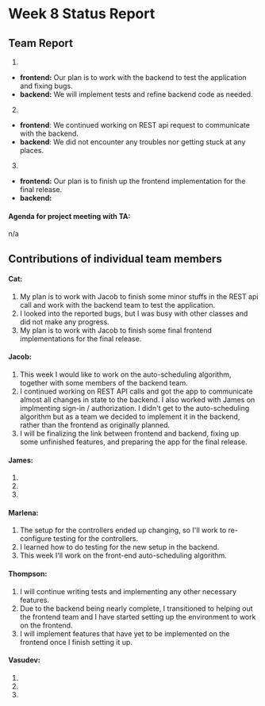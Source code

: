# Week 8 Status Report

## Team Report

1. 
- **frontend:** Our plan is to work with the backend to test the application and fixing bugs.
- **backend:** We will implement tests and refine backend code as needed.

2. 
- **frontend**: We continued working on REST api request to communicate with the backend.
- **backend**: 
We did not encounter any troubles nor getting stuck at any places.

3. 
- **frontend:** Our plan is to finish up the frontend implementation for the final release.
- **backend:** 

#### Agenda for project meeting with TA:
n/a



## Contributions of individual team members


#### Cat:
1. My plan is to work with Jacob to finish some minor stuffs in the REST api call and work with the backend team to test the application.
2. I looked into the reported bugs, but I was busy with other classes and did not make any progress.
3. My plan is to work with Jacob to finish some final frontend implementations for the final release.


#### Jacob:
1. This week I would like to work on the auto-scheduling algorithm, together with some members of the backend team.
2. I continued working on REST API calls and got the app to communicate almost all changes in state to the backend. I also worked with James on implmenting sign-in / authorization. I didn't get to the auto-scheduling algorithm but as a team we decided to implement it in the backend, rather than the frontend as originally planned.
3. I will be finalizing the link between frontend and backend, fixing up some unfinished features, and preparing the app for the final release.

#### James:
1. 
2. 
3. 

#### Marlena:
1. The setup for the controllers ended up changing, so I'll work to re-configure testing for the controllers.
2. I learned how to do testing for the new setup in the backend.
3. This week I'll work on the front-end auto-scheduling algorithm.

#### Thompson:
1. I will continue writing tests and implementing any other necessary features.
2. Due to the backend being nearly complete, I transitioned to helping out the frontend team and I have started setting up the environment to work on the frontend.
3. I will implement features that have yet to be implemented on the frontend once I finish setting it up.


#### Vasudev:
1. 
2. 
3. 
